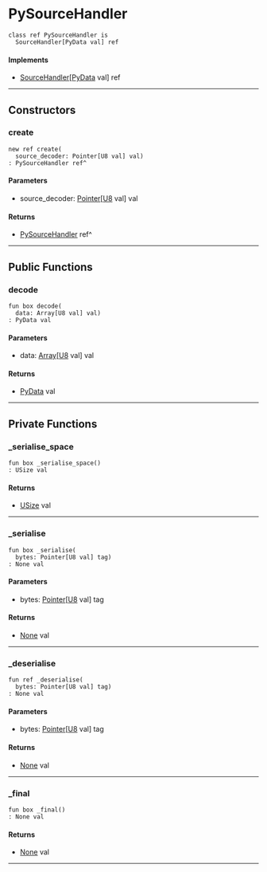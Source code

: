 # PySourceHandler

```pony
class ref PySourceHandler is
  SourceHandler[PyData val] ref
```

#### Implements

* [SourceHandler](wallaroo-core-source-SourceHandler)\[[PyData](.-PyData) val\] ref

---

## Constructors

### create

```pony
new ref create(
  source_decoder: Pointer[U8 val] val)
: PySourceHandler ref^
```
#### Parameters

*   source_decoder: [Pointer](builtin-Pointer)\[[U8](builtin-U8) val\] val

#### Returns

* [PySourceHandler](.-PySourceHandler) ref^

---

## Public Functions

### decode

```pony
fun box decode(
  data: Array[U8 val] val)
: PyData val
```
#### Parameters

*   data: [Array](builtin-Array)\[[U8](builtin-U8) val\] val

#### Returns

* [PyData](.-PyData) val

---

## Private Functions

### _serialise_space

```pony
fun box _serialise_space()
: USize val
```

#### Returns

* [USize](builtin-USize) val

---

### _serialise

```pony
fun box _serialise(
  bytes: Pointer[U8 val] tag)
: None val
```
#### Parameters

*   bytes: [Pointer](builtin-Pointer)\[[U8](builtin-U8) val\] tag

#### Returns

* [None](builtin-None) val

---

### _deserialise

```pony
fun ref _deserialise(
  bytes: Pointer[U8 val] tag)
: None val
```
#### Parameters

*   bytes: [Pointer](builtin-Pointer)\[[U8](builtin-U8) val\] tag

#### Returns

* [None](builtin-None) val

---

### _final

```pony
fun box _final()
: None val
```

#### Returns

* [None](builtin-None) val

---

